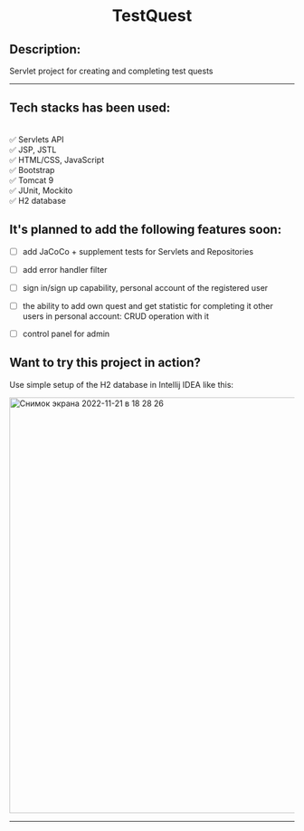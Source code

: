 # <h1 align="center">TestQuest</h1>

## Description:

Servlet project for creating and completing test quests

<hr>

## Tech stacks has been used:
<br/>:white_check_mark: Servlets API
<br/>:white_check_mark: JSP, JSTL
<br/>:white_check_mark: HTML/CSS, JavaScript
<br/>:white_check_mark: Bootstrap
<br/>:white_check_mark: Tomcat 9
<br/>:white_check_mark: JUnit, Mockito
<br/>:white_check_mark: H2 database

## It's planned to add the following features soon:

- [ ] add JaCoCo + supplement tests for Servlets and Repositories
- [ ] add error handler filter
- [ ] sign in/sign up capability, personal account of the registered user
- [ ] the ability to add own quest and get statistic for completing it other users in personal account: CRUD operation with it
- [ ] control panel for admin



## Want to try this project in action? ##
Use simple setup of the H2 database in Intellij IDEA like this:

<img width="734" alt="Снимок экрана 2022-11-21 в 18 28 26" src="https://user-images.githubusercontent.com/96682553/203095800-2b7c649f-df63-4ef5-8f05-03495e9c570f.png">


<hr>
